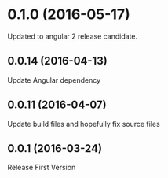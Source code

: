 <a name="0.1.0"></a>
# 0.1.0 (2016-05-17)
Updated to angular 2 release candidate.



<a name="0.0.14"></a>
## 0.0.14 (2016-04-13)
Update Angular dependency



<a name="0.0.11"></a>
## 0.0.11 (2016-04-07)
Update build files and hopefully fix source files



<a name="0.0.1"></a>
## 0.0.1 (2016-03-24)

Release First Version



